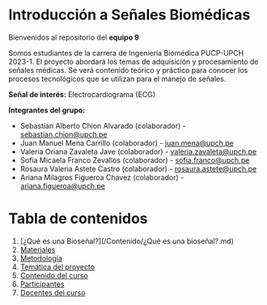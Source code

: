 # Introducción a Señales Biomédicas
Bienvenidos al repositorio del **equipo 9**

Somos estudiantes de la carrera de Ingeniería Biomédica PUCP-UPCH 2023-1.
El proyecto abordará los temas de adquisición y procesamiento de señales médicas. Se verá contenido teórico y práctico para conocer los procesos tecnológicos que se utilizan para el manejo de señales.

**Señal de interés:** Electrocardiograma (ECG)

**Integrantes del grupo:**  

 - Sebastian Alberto Chion Alvarado (colaborador) - sebastian.chion@upch.pe
 - Juan Manuel Mena Carrillo (colaborador) - juan.mena@upch.pe
 - Valeria Oriana Zavaleta Jave (colaborador) - valeria.zavaleta@upch.pe
 - Sofia Micaela Franco Zevallos (colaborador) - sofia.franco@upch.pe
 - Rosaura Valeria Astete Castro (colaborador) - rosaura.astete@upch.pe
 - Ariana Milagros Figueroa Chavez (colaborador) - ariana.figueroa@upch.pe

# Tabla de contenidos
1. [¿Qué es una Bioseñal?](/Contenido/¿Qué es una bioseñal?.md)
2. [Materiales](https://github.com/RosauraAstete/Equipo9.github.io/blob/main/Contenido/Materiales.md)
3. [Metodología](https://github.com/RosauraAstete/Equipo9.github.io/blob/main/Contenido/Metodolog%C3%ADa.md)
4. [Temática del proyecto](https://github.com/RosauraAstete/Equipo9.github.io/blob/main/Contenido/Tem%C3%A1tica%20del%20proyecto.md)
5. [Contenido del curso](https://github.com/RosauraAstete/Equipo9.github.io/blob/main/Contenido/Contenido%20del%20curso.md) 
6. [Participantes](https://github.com/RosauraAstete/Equipo9.github.io/blob/main/Contenido/Participantes.md)
7. [Docentes del curso](https://github.com/RosauraAstete/Equipo9.github.io/blob/main/Contenido/Docentes%20del%20curso.md)
